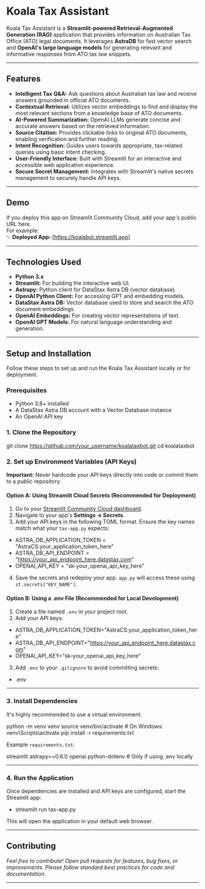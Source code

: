 # Koala Tax Assistant

Koala Tax Assistant is a **Streamlit-powered Retrieval-Augmented Generation (RAG)** application that provides information on Australian Tax Office (ATO) legal documents. It leverages **AstraDB** for fast vector search and **OpenAI's large language models** for generating relevant and informative responses from ATO tax law snippets.

---

## Features

- **Intelligent Tax Q&A:** Ask questions about Australian tax law and receive answers grounded in official ATO documents.
- **Contextual Retrieval:** Utilizes vector embeddings to find and display the most relevant sections from a knowledge base of ATO documents.
- **AI-Powered Summarization:** OpenAI LLMs generate concise and accurate answers based on the retrieved information.
- **Source Citation:** Provides clickable links to original ATO documents, enabling verification and further reading.
- **Intent Recognition:** Guides users towards appropriate, tax-related queries using basic intent checking.
- **User-Friendly Interface:** Built with Streamlit for an interactive and accessible web application experience.
- **Secure Secret Management:** Integrates with Streamlit's native secrets management to securely handle API keys.

---

## Demo

If you deploy this app on Streamlit Community Cloud, add your app's public URL here.  
For example:  
✨ **Deployed App:** [https://koalabot.streamlit.app]

---

## Technologies Used

- **Python 3.x**
- **Streamlit:** For building the interactive web UI.
- **Astrapy:** Python client for DataStax Astra DB (vector database).
- **OpenAI Python Client:** For accessing GPT and embedding models.
- **DataStax Astra DB:** Vector database used to store and search the ATO document embeddings.
- **OpenAI Embeddings:** For creating vector representations of text.
- **OpenAI GPT Models:** For natural language understanding and generation.

---

## Setup and Installation

Follow these steps to set up and run the Koala Tax Assistant locally or for deployment.

### Prerequisites

- Python 3.8+ installed
- A DataStax Astra DB account with a Vector Database instance
- An OpenAI API key

### 1. Clone the Repository

git clone https://github.com/your_username/koalataxbot.git
cd koalataxbot


### 2. Set up Environment Variables (API Keys)

**Important:** Never hardcode your API keys directly into code or commit them to a public repository.

#### Option A: Using Streamlit Cloud Secrets (Recommended for Deployment)

1. Go to your [Streamlit Community Cloud dashboard](https://share.streamlit.io).
2. Navigate to your app's **Settings → Secrets**.
3. Add your API keys in the following TOML format. Ensure the key names match what your `tax-app.py` expects:

- ASTRA_DB_APPLICATION_TOKEN = "AstraCS:your_application_token_here"
- ASTRA_DB_API_ENDPOINT = "https://your_api_endpoint_here.datastax.com"
- OPENAI_API_KEY = "sk-your_openai_api_key_here"


4. Save the secrets and redeploy your app. `app.py` will access these using `st.secrets["KEY_NAME"]`.

#### Option B: Using a .env File (Recommended for Local Development)

1. Create a file named `.env` in your project root.
2. Add your API keys:

- ASTRA_DB_APPLICATION_TOKEN="AstraCS:your_application_token_here"
- ASTRA_DB_API_ENDPOINT="https://your_api_endpoint_here.datastax.com"
- OPENAI_API_KEY="sk-your_openai_api_key_here"


3. Add `.env` to your `.gitignore` to avoid committing secrets:

- .env


---

### 3. Install Dependencies

It's highly recommended to use a virtual environment.

python -m venv venv
source venv/bin/activate # On Windows: venv\Scripts\activate
pip install -r requirements.txt


Example `requirements.txt`:

streamlit
astrapy==0.6.0
openai
python-dotenv # Only if using .env locally


---

### 4. Run the Application

Once dependencies are installed and API keys are configured, start the Streamlit app:

- streamlit run tax-app.py


This will open the application in your default web browser.

---

## Contributing

*Feel free to contribute! Open pull requests for features, bug fixes, or improvements. Please follow standard best practices for code and documentation.*

---
